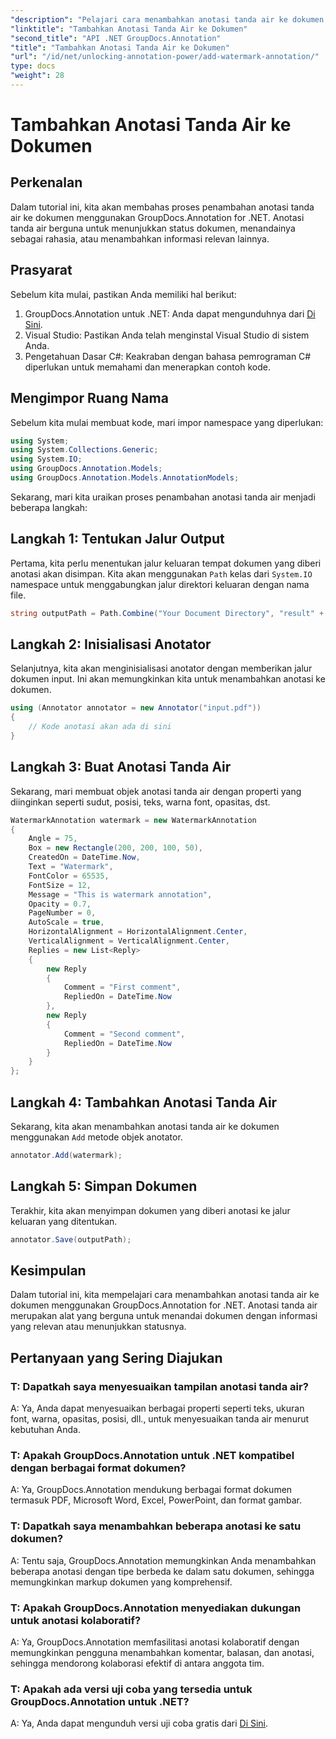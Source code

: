 ```yaml
---
"description": "Pelajari cara menambahkan anotasi tanda air ke dokumen Anda dengan mudah menggunakan GroupDocs.Annotation for .NET. Tingkatkan kejelasan dan keamanan dokumen."
"linktitle": "Tambahkan Anotasi Tanda Air ke Dokumen"
"second_title": "API .NET GroupDocs.Annotation"
"title": "Tambahkan Anotasi Tanda Air ke Dokumen"
"url": "/id/net/unlocking-annotation-power/add-watermark-annotation/"
type: docs
"weight": 28
---
```


# Tambahkan Anotasi Tanda Air ke Dokumen

## Perkenalan
Dalam tutorial ini, kita akan membahas proses penambahan anotasi tanda air ke dokumen menggunakan GroupDocs.Annotation for .NET. Anotasi tanda air berguna untuk menunjukkan status dokumen, menandainya sebagai rahasia, atau menambahkan informasi relevan lainnya.

## Prasyarat

Sebelum kita mulai, pastikan Anda memiliki hal berikut:

1. GroupDocs.Annotation untuk .NET: Anda dapat mengunduhnya dari [Di Sini](https://releases.groupdocs.com/annotation/net/).
2. Visual Studio: Pastikan Anda telah menginstal Visual Studio di sistem Anda.
3. Pengetahuan Dasar C#: Keakraban dengan bahasa pemrograman C# diperlukan untuk memahami dan menerapkan contoh kode.

## Mengimpor Ruang Nama

Sebelum kita mulai membuat kode, mari impor namespace yang diperlukan:

```csharp
using System;
using System.Collections.Generic;
using System.IO;
using GroupDocs.Annotation.Models;
using GroupDocs.Annotation.Models.AnnotationModels;
```

Sekarang, mari kita uraikan proses penambahan anotasi tanda air menjadi beberapa langkah:

## Langkah 1: Tentukan Jalur Output

Pertama, kita perlu menentukan jalur keluaran tempat dokumen yang diberi anotasi akan disimpan. Kita akan menggunakan `Path` kelas dari `System.IO` namespace untuk menggabungkan jalur direktori keluaran dengan nama file.

```csharp
string outputPath = Path.Combine("Your Document Directory", "result" + Path.GetExtension("input.pdf"));
```

## Langkah 2: Inisialisasi Anotator

Selanjutnya, kita akan menginisialisasi anotator dengan memberikan jalur dokumen input. Ini akan memungkinkan kita untuk menambahkan anotasi ke dokumen.

```csharp
using (Annotator annotator = new Annotator("input.pdf"))
{
    // Kode anotasi akan ada di sini
}
```

## Langkah 3: Buat Anotasi Tanda Air

Sekarang, mari membuat objek anotasi tanda air dengan properti yang diinginkan seperti sudut, posisi, teks, warna font, opasitas, dst.

```csharp
WatermarkAnnotation watermark = new WatermarkAnnotation
{
    Angle = 75,
    Box = new Rectangle(200, 200, 100, 50),
    CreatedOn = DateTime.Now,
    Text = "Watermark",
    FontColor = 65535,
    FontSize = 12,
    Message = "This is watermark annotation",
    Opacity = 0.7,
    PageNumber = 0,
    AutoScale = true,
    HorizontalAlignment = HorizontalAlignment.Center,
    VerticalAlignment = VerticalAlignment.Center,
    Replies = new List<Reply>
    {
        new Reply
        {
            Comment = "First comment",
            RepliedOn = DateTime.Now
        },
        new Reply
        {
            Comment = "Second comment",
            RepliedOn = DateTime.Now
        }
    }
};
```

## Langkah 4: Tambahkan Anotasi Tanda Air

Sekarang, kita akan menambahkan anotasi tanda air ke dokumen menggunakan `Add` metode objek anotator.

```csharp
annotator.Add(watermark);
```

## Langkah 5: Simpan Dokumen

Terakhir, kita akan menyimpan dokumen yang diberi anotasi ke jalur keluaran yang ditentukan.

```csharp
annotator.Save(outputPath);
```

## Kesimpulan

Dalam tutorial ini, kita mempelajari cara menambahkan anotasi tanda air ke dokumen menggunakan GroupDocs.Annotation for .NET. Anotasi tanda air merupakan alat yang berguna untuk menandai dokumen dengan informasi yang relevan atau menunjukkan statusnya.

## Pertanyaan yang Sering Diajukan

### T: Dapatkah saya menyesuaikan tampilan anotasi tanda air?

A: Ya, Anda dapat menyesuaikan berbagai properti seperti teks, ukuran font, warna, opasitas, posisi, dll., untuk menyesuaikan tanda air menurut kebutuhan Anda.

### T: Apakah GroupDocs.Annotation untuk .NET kompatibel dengan berbagai format dokumen?

A: Ya, GroupDocs.Annotation mendukung berbagai format dokumen termasuk PDF, Microsoft Word, Excel, PowerPoint, dan format gambar.

### T: Dapatkah saya menambahkan beberapa anotasi ke satu dokumen?

A: Tentu saja, GroupDocs.Annotation memungkinkan Anda menambahkan beberapa anotasi dengan tipe berbeda ke dalam satu dokumen, sehingga memungkinkan markup dokumen yang komprehensif.

### T: Apakah GroupDocs.Annotation menyediakan dukungan untuk anotasi kolaboratif?

A: Ya, GroupDocs.Annotation memfasilitasi anotasi kolaboratif dengan memungkinkan pengguna menambahkan komentar, balasan, dan anotasi, sehingga mendorong kolaborasi efektif di antara anggota tim.

### T: Apakah ada versi uji coba yang tersedia untuk GroupDocs.Annotation untuk .NET?

A: Ya, Anda dapat mengunduh versi uji coba gratis dari [Di Sini](https://releases.groupdocs.com/).